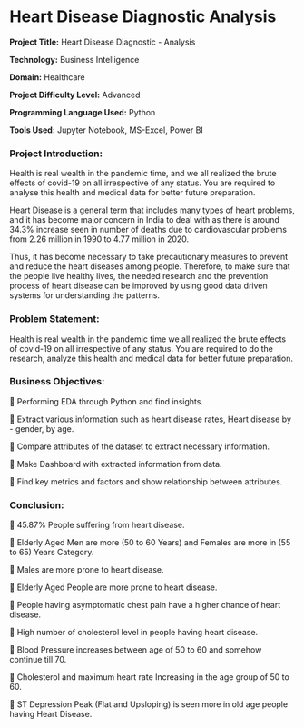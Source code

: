 # Heart Disease Diagnostic Analysis 

__Project Title:__ Heart Disease Diagnostic - Analysis

__Technology:__ Business Intelligence

__Domain:__ Healthcare

__Project Difficulty Level:__ Advanced

__Programming Language Used:__ Python

__Tools Used:__ Jupyter Notebook, MS-Excel, Power BI

### Project Introduction:

Health is real wealth in the pandemic time, and we all realized the brute effects of covid-19 on all irrespective of any status. You are required to analyse this health and medical data for better future preparation. 

Heart Disease is a general term that includes many types of heart problems, and it has become major concern in India to deal with as there is around 34.3% increase seen in number of deaths due to cardiovascular problems from 2.26 million in 1990 to 4.77 million in 2020.

Thus, it has become necessary to take precautionary measures to prevent and reduce the heart diseases among people. Therefore, to make sure that the people live healthy lives, the needed research and the prevention process of heart disease can be improved by using good data driven systems for understanding the patterns.

### Problem Statement: 

Health is real wealth in the pandemic time we all realized the brute effects of covid-19 on all irrespective of any status. You are required to do the research, analyze this health and medical data for better future preparation. 

### Business Objectives: 

	Performing EDA through Python and find insights.

	Extract various information such as heart disease rates, Heart disease by - gender, by age.

	Compare attributes of the dataset to extract necessary information.

	Make Dashboard with extracted information from data.

	Find key metrics and factors and show relationship between attributes.

### Conclusion:

 45.87% People suffering from heart disease.

 Elderly Aged Men are more (50 to 60 Years) and Females are more in (55 to 65) Years Category.

 Males are more prone to heart disease.

 Elderly Aged People are more prone to heart disease.

 People having asymptomatic chest pain have a higher chance of heart disease.

 High number of cholesterol level in people having heart disease.

 Blood Pressure increases between age of 50 to 60 and somehow continue till 70.

 Cholesterol and maximum heart rate Increasing in the age group of 50 to 60.

 ST Depression Peak (Flat and Upsloping) is seen more in old age people having Heart Disease.
